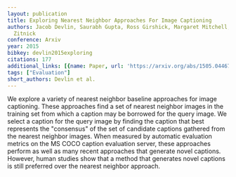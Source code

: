 ```yaml
---
layout: publication
title: Exploring Nearest Neighbor Approaches For Image Captioning
authors: Jacob Devlin, Saurabh Gupta, Ross Girshick, Margaret Mitchell, C. Lawrence
  Zitnick
conference: Arxiv
year: 2015
bibkey: devlin2015exploring
citations: 177
additional_links: [{name: Paper, url: 'https://arxiv.org/abs/1505.04467'}]
tags: ["Evaluation"]
short_authors: Devlin et al.
---
```

We explore a variety of nearest neighbor baseline approaches for image
captioning. These approaches find a set of nearest neighbor images in the
training set from which a caption may be borrowed for the query image. We
select a caption for the query image by finding the caption that best
represents the "consensus" of the set of candidate captions gathered from the
nearest neighbor images. When measured by automatic evaluation metrics on the
MS COCO caption evaluation server, these approaches perform as well as many
recent approaches that generate novel captions. However, human studies show
that a method that generates novel captions is still preferred over the nearest
neighbor approach.